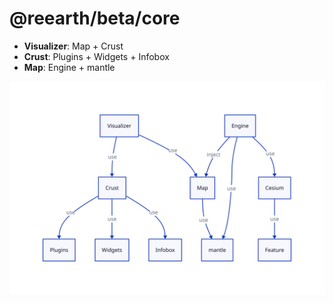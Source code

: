# @reearth/beta/core

- **Visualizer**: Map + Crust
- **Crust**: Plugins + Widgets + Infobox
- **Map**: Engine + mantle

![Architecture](docs/architecture.svg)
